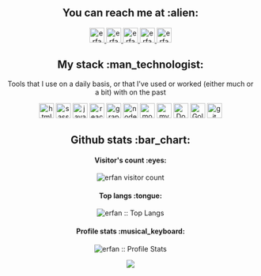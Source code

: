 <h2 align="center">You can reach me at :alien:</h2>

<p align="center">
  <a href="https://www.linkedin.com/in/erfan-hanifezade-07239b201/">
    <img src="https://www.vectorlogo.zone/logos/linkedin/linkedin-icon.svg" alt="erfan linkdin profile" height="30" width="30">
  </a>

  <a href="https://twitter.com/erfan_6789">
    <img src="https://www.vectorlogo.zone/logos/twitter/twitter-icon.svg" 
    alt="erfan twitter profile" height="30" width="30">
  </a>

  <a href="https://t.me/Erfan_Hanifezade">
    <img src="https://www.vectorlogo.zone/logos/telegram/telegram-icon.svg" 
    alt="erfan telegram profile" height="30" width="30">
  </a>
  
  <a href="https://gitlab.com/Erfanhanifezade">
    <img src="https://www.vectorlogo.zone/logos/gitlab/gitlab-icon.svg" alt="erfan GitLab Profile" height="30" width="30">
  </a>
  
  <a href="https://www.instagram.com/erfan_hanifezadee/">
    <img src="https://www.vectorlogo.zone/logos/instagram/instagram-icon.svg" alt="erfan Instagram Profile" height="30" width="30">
  </a>
</p>

<h2 align="center">My stack :man_technologist:</h2>

<p align="center">Tools that I use on a daily basis, or that I've used or worked (either much or a bit) with on the past</p>
<p align="center">
  <img src="https://www.vectorlogo.zone/logos/w3_html5/w3_html5-icon.svg" alt="html5" height="30" width="30">

  <img src="https://www.vectorlogo.zone/logos/sass-lang/sass-lang-icon.svg" alt="sass" height="30" width="30">

  <img src="https://www.vectorlogo.zone/logos/javascript/javascript-icon.svg" alt="javascript" height="30" width="30">

  <img src="https://www.vectorlogo.zone/logos/reactjs/reactjs-icon.svg" alt="reactjs" height="30" width="30">

  <img src="https://www.vectorlogo.zone/logos/graphql/graphql-icon.svg" alt="graphQL" height="30" width="30">

  <img src="https://www.vectorlogo.zone/logos/nodejs/nodejs-icon.svg" alt="nodejs" height="30" width="30">

  <img src="https://www.vectorlogo.zone/logos/mongodb/mongodb-icon.svg" alt="mongoDB" height="30" width="30">

  <img src="https://www.vectorlogo.zone/logos/mysql/mysql-icon.svg" alt="mySql" height="30" width="30">

  <img src="https://www.vectorlogo.zone/logos/docker/docker-icon.svg" alt="Docker" height="30" width="30">

  <img src="https://www.vectorlogo.zone/logos/golang/golang-icon.svg" alt="Golang" height="30" width="30">

  <img src="https://www.vectorlogo.zone/logos/git-scm/git-scm-icon.svg" alt="git" height="30" width="30">
</p>

<h2 align="center">Github stats :bar_chart:</h2>

<h4 align="center">Visitor's count :eyes:</h4>

<p align="center"><img src="https://profile-counter.glitch.me/{ErfiDev}/count.svg" alt="erfan visitor count" /></p>

<h4 align="center">Top langs :tongue:</h4>

<p align="center"><img src="https://github-readme-stats.vercel.app/api/top-langs/?username=ErfiDev&langs_count=10&theme=flat&layout=compact" alt="erfan :: Top Langs" /></p>

<h4 align="center">Profile stats :musical_keyboard:</h4>

<p align="center"><img src="https://github-readme-stats.vercel.app/api?username=ErfiDev" alt="erfan :: Profile Stats" /></p>

<div align="center">
   <img src="https://github-profile-trophy.vercel.app/?username=ErfiDev&theme=monokai&no-frame=true&margin-w=2&title=Stars,Commit,Issue,Follower,Repo,PullRequest&row=2&column=3" 
  />
</div>
